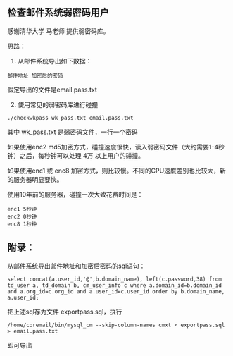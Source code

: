 

## 检查邮件系统弱密码用户

感谢清华大学 马老师 提供弱密码库。

思路：

1. 从邮件系统导出如下数据：
```
邮件地址 加密后的密码
```
假定导出的文件是email.pass.txt


2. 使用常见的弱密码库进行碰撞
```
./checkwkpass wk_pass.txt email.pass.txt
```

其中 wk_pass.txt 是弱密码文件，一行一个密码

如果使用enc2 md5加密方式，碰撞速度很快，读入弱密码文件（大约需要1-4秒钟）之后，每秒钟可以处理 4万 以上用户的碰撞。

如果使用enc1 或 enc8 加密方式，则比较慢。不同的CPU速度差别也比较大，新的服务器明显要快。

使用10年前的服务器，碰撞一次大致花费时间是：
```
enc1 5秒钟
enc2 0秒钟
enc8 1秒钟
```

## 附录：

从邮件系统导出邮件地址和加密后密码的sql语句：

```
select concat(a.user_id,'@',b.domain_name), left(c.password,38) from td_user a, td_domain b, cm_user_info c where a.domain_id=b.domain_id and a.org_id=c.org_id and a.user_id=c.user_id order by b.domain_name, a.user_id;
```

把上述sql存为文件 exportpass.sql，执行
```
/home/coremail/bin/mysql_cm --skip-column-names cmxt < exportpass.sql > email.pass.txt
```

即可导出
